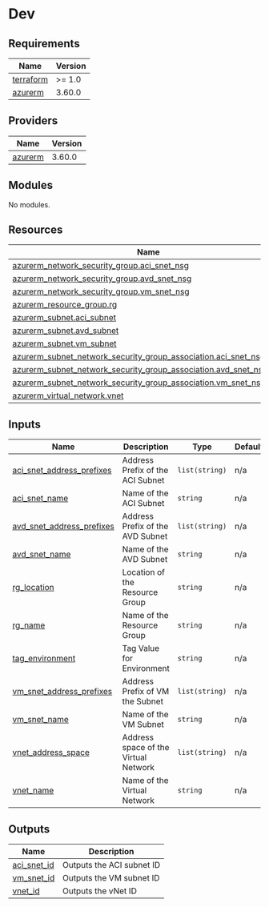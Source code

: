 # Dev

<!-- BEGINNING OF PRE-COMMIT-TERRAFORM DOCS HOOK -->
## Requirements

| Name | Version |
|------|---------|
| <a name="requirement_terraform"></a> [terraform](#requirement\_terraform) | >= 1.0 |
| <a name="requirement_azurerm"></a> [azurerm](#requirement\_azurerm) | 3.60.0 |

## Providers

| Name | Version |
|------|---------|
| <a name="provider_azurerm"></a> [azurerm](#provider\_azurerm) | 3.60.0 |

## Modules

No modules.

## Resources

| Name | Type |
|------|------|
| [azurerm_network_security_group.aci_snet_nsg](https://registry.terraform.io/providers/hashicorp/azurerm/3.60.0/docs/resources/network_security_group) | resource |
| [azurerm_network_security_group.avd_snet_nsg](https://registry.terraform.io/providers/hashicorp/azurerm/3.60.0/docs/resources/network_security_group) | resource |
| [azurerm_network_security_group.vm_snet_nsg](https://registry.terraform.io/providers/hashicorp/azurerm/3.60.0/docs/resources/network_security_group) | resource |
| [azurerm_resource_group.rg](https://registry.terraform.io/providers/hashicorp/azurerm/3.60.0/docs/resources/resource_group) | resource |
| [azurerm_subnet.aci_subnet](https://registry.terraform.io/providers/hashicorp/azurerm/3.60.0/docs/resources/subnet) | resource |
| [azurerm_subnet.avd_subnet](https://registry.terraform.io/providers/hashicorp/azurerm/3.60.0/docs/resources/subnet) | resource |
| [azurerm_subnet.vm_subnet](https://registry.terraform.io/providers/hashicorp/azurerm/3.60.0/docs/resources/subnet) | resource |
| [azurerm_subnet_network_security_group_association.aci_snet_nsg_asc](https://registry.terraform.io/providers/hashicorp/azurerm/3.60.0/docs/resources/subnet_network_security_group_association) | resource |
| [azurerm_subnet_network_security_group_association.avd_snet_nsg_asc](https://registry.terraform.io/providers/hashicorp/azurerm/3.60.0/docs/resources/subnet_network_security_group_association) | resource |
| [azurerm_subnet_network_security_group_association.vm_snet_nsg_asc](https://registry.terraform.io/providers/hashicorp/azurerm/3.60.0/docs/resources/subnet_network_security_group_association) | resource |
| [azurerm_virtual_network.vnet](https://registry.terraform.io/providers/hashicorp/azurerm/3.60.0/docs/resources/virtual_network) | resource |

## Inputs

| Name | Description | Type | Default | Required |
|------|-------------|------|---------|:--------:|
| <a name="input_aci_snet_address_prefixes"></a> [aci\_snet\_address\_prefixes](#input\_aci\_snet\_address\_prefixes) | Address Prefix of the ACI Subnet | `list(string)` | n/a | yes |
| <a name="input_aci_snet_name"></a> [aci\_snet\_name](#input\_aci\_snet\_name) | Name of the ACI Subnet | `string` | n/a | yes |
| <a name="input_avd_snet_address_prefixes"></a> [avd\_snet\_address\_prefixes](#input\_avd\_snet\_address\_prefixes) | Address Prefix of the AVD Subnet | `list(string)` | n/a | yes |
| <a name="input_avd_snet_name"></a> [avd\_snet\_name](#input\_avd\_snet\_name) | Name of the AVD Subnet | `string` | n/a | yes |
| <a name="input_rg_location"></a> [rg\_location](#input\_rg\_location) | Location of the Resource Group | `string` | n/a | yes |
| <a name="input_rg_name"></a> [rg\_name](#input\_rg\_name) | Name of the Resource Group | `string` | n/a | yes |
| <a name="input_tag_environment"></a> [tag\_environment](#input\_tag\_environment) | Tag Value for Environment | `string` | n/a | yes |
| <a name="input_vm_snet_address_prefixes"></a> [vm\_snet\_address\_prefixes](#input\_vm\_snet\_address\_prefixes) | Address Prefix of VM the Subnet | `list(string)` | n/a | yes |
| <a name="input_vm_snet_name"></a> [vm\_snet\_name](#input\_vm\_snet\_name) | Name of the VM Subnet | `string` | n/a | yes |
| <a name="input_vnet_address_space"></a> [vnet\_address\_space](#input\_vnet\_address\_space) | Address space of the Virtual Network | `list(string)` | n/a | yes |
| <a name="input_vnet_name"></a> [vnet\_name](#input\_vnet\_name) | Name of the Virtual Network | `string` | n/a | yes |

## Outputs

| Name | Description |
|------|-------------|
| <a name="output_aci_snet_id"></a> [aci\_snet\_id](#output\_aci\_snet\_id) | Outputs the ACI subnet ID |
| <a name="output_vm_snet_id"></a> [vm\_snet\_id](#output\_vm\_snet\_id) | Outputs the VM subnet ID |
| <a name="output_vnet_id"></a> [vnet\_id](#output\_vnet\_id) | Outputs the vNet ID |
<!-- END OF PRE-COMMIT-TERRAFORM DOCS HOOK -->
